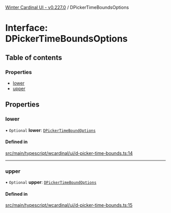 [Winter Cardinal UI - v0.227.0](../index.md) / DPickerTimeBoundsOptions

# Interface: DPickerTimeBoundsOptions

## Table of contents

### Properties

- [lower](DPickerTimeBoundsOptions.md#lower)
- [upper](DPickerTimeBoundsOptions.md#upper)

## Properties

### lower

• `Optional` **lower**: [`DPickerTimeBoundOptions`](DPickerTimeBoundOptions.md)

#### Defined in

[src/main/typescript/wcardinal/ui/d-picker-time-bounds.ts:14](https://github.com/winter-cardinal/winter-cardinal-ui/blob/v0.227.0/src/main/typescript/wcardinal/ui/d-picker-time-bounds.ts#L14)

___

### upper

• `Optional` **upper**: [`DPickerTimeBoundOptions`](DPickerTimeBoundOptions.md)

#### Defined in

[src/main/typescript/wcardinal/ui/d-picker-time-bounds.ts:15](https://github.com/winter-cardinal/winter-cardinal-ui/blob/v0.227.0/src/main/typescript/wcardinal/ui/d-picker-time-bounds.ts#L15)
